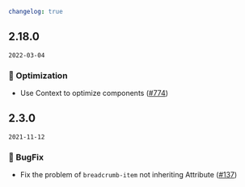 ```yaml
changelog: true
```

## 2.18.0

`2022-03-04`

### 💎 Optimization

- Use Context to optimize components ([#774](https://github.com/arco-design/arco-design-vue/pull/774))


## 2.3.0

`2021-11-12`

### 🐛 BugFix

- Fix the problem of `breadcrumb-item` not inheriting Attribute ([#137](https://github.com/arco-design/arco-design-vue/pull/137))

